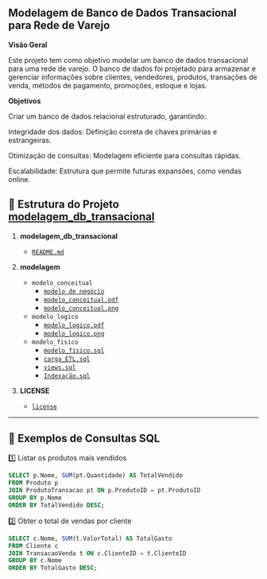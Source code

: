 ## Modelagem de Banco de Dados Transacional para Rede de Varejo

**Visão Geral**

Este projeto tem como objetivo modelar um banco de dados transacional para uma rede de varejo. O banco de dados foi projetado para armazenar e gerenciar informações sobre clientes, vendedores, produtos, transações de venda, métodos de pagamento, promoções, estoque e lojas.




**Objetivos**

Criar um banco de dados relacional estruturado, garantindo:

Integridade dos dados: Definição correta de chaves primárias e estrangeiras.

Otimização de consultas: Modelagem eficiente para consultas rápidas.

Escalabilidade: Estrutura que permite futuras expansões, como vendas online.

## 📂 Estrutura do Projeto [modelagem_db_transacional](https://github.com/GuilhermeBrevilato/modelagem_db_transacional/blob/main/README.md)

1. **modelagem_db_transacional**
   - [`README.md`](https://github.com/GuilhermeBrevilato/modelagem_db_transacional/blob/main/README.md)  

2. **modelagem**
   - `modelo_conceitual`
     -  [`modelo de negócio`](https://github.com/GuilhermeBrevilato/modelagem_db_transacional/blob/main/descricao_modelo_de_negocio.pdf)
     -  [`modelo_conceitual.pdf`](https://github.com/GuilhermeBrevilato/modelagem_db_transacional_ecommerce/blob/main/Modelo_Conceitual.pdf)
     -  [`modelo_conceitual.png`](https://github.com/GuilhermeBrevilato/modelagem_db_transacional/blob/main/diagrama_entidade_relacionamento.png)
   - `modelo_logico`
     - [`modelo_logico.pdf`](https://github.com/GuilhermeBrevilato/modelagem_db_transacional_ecommerce/blob/main/modelo_logico.pdf)
     - [`modelo_logico.png`](https://github.com/GuilhermeBrevilato/modelagem_db_transacional/blob/main/diagrama_modelo_logico.png)
   - `modelo_fisico`
      - [`modelo_fisico.sql`](https://github.com/GuilhermeBrevilato/modelagem_db_transacional/blob/main/modelo_fisico.sql)
      - [`carga_ETL.sql`](https://github.com/GuilhermeBrevilato/modelagem_db_transacional/blob/main/Carga_ETL.sql)
      - [`views.sql`](https://github.com/GuilhermeBrevilato/modelagem_db_transacional/blob/main/views_relatorios.sql)
      - [`Indexação.sql`](https://github.com/GuilhermeBrevilato/modelagem_db_transacional/blob/main/indices.sql)



3. **LICENSE**
   - [`license`](https://github.com/GuilhermeBrevilato/modelagem_db_transacional/blob/main/license)



---

## 📜 **Exemplos de Consultas SQL**

1️⃣ Listar os produtos mais vendidos

```sql
SELECT p.Nome, SUM(pt.Quantidade) AS TotalVendido
FROM Produto p
JOIN ProdutoTransacao pt ON p.ProdutoID = pt.ProdutoID
GROUP BY p.Nome
ORDER BY TotalVendido DESC;
```
2️⃣ Obter o total de vendas por cliente

```sql
SELECT c.Nome, SUM(t.ValorTotal) AS TotalGasto
FROM Cliente c
JOIN TransacaoVenda t ON c.ClienteID = t.ClienteID
GROUP BY c.Nome
ORDER BY TotalGasto DESC;
```


